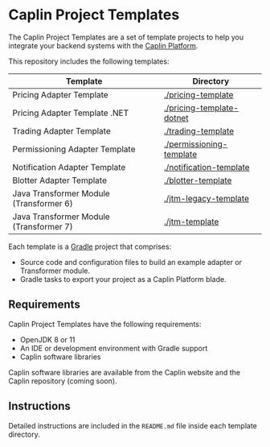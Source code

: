 # Caplin Project Templates

The Caplin Project Templates are a set of template projects to help you integrate your backend systems with the [Caplin Platform](https://www.caplin.com/developer/component/platform-architecture).

This repository includes the following templates:

| Template                                 | Directory                                                                                   |
|------------------------------------------|---------------------------------------------------------------------------------------------|
| Pricing Adapter Template                 | [./pricing-template](./pricing-template#caplin-pricing-adapter-template)                    |
| Pricing Adapter Template .NET            | [./pricing-template-dotnet](./pricing-template-dotnet#caplin-pricing-adapter-template-dotnet)             |
| Trading Adapter Template                 | [./trading-template](./trading-template#caplin-trading-adapter-template)                    |
| Permissioning Adapter Template           | [./permissioning-template](./permissioning-template#caplin-permissioning-adapter-template)  |
| Notification Adapter Template            | [./notification-template](./notification-template#caplin-notification-adapter-template)     |
| Blotter Adapter Template                 | [./blotter-template](./blotter-template#caplin-blotter-adapter-template)                    |
| Java Transformer Module (Transformer 6)  | [./jtm-legacy-template](./jtm-legacy-template#caplin-legacy-jtm-template)                   |
| Java Transformer Module (Transformer 7)  | [./jtm-template](./jtm-template#caplin-jtm-template)                                        |

Each template is a [Gradle](https://gradle.org/) project that comprises:

* Source code and configuration files to build an example adapter or Transformer module.
* Gradle tasks to export your project as a Caplin Platform blade.

## Requirements

Caplin Project Templates have the following requirements:

* OpenJDK 8 or 11
* An IDE or development environment with Gradle support
* Caplin software libraries

Caplin software libraries are available from the Caplin website and the Caplin repository (coming soon).

## Instructions

Detailed instructions are included in the `README.md` file inside each template directory.
